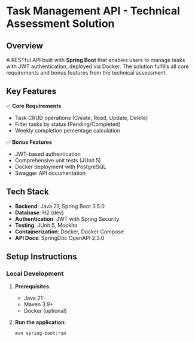 # Task Management API - Technical Assessment Solution

## Overview
A RESTful API built with **Spring Boot** that enables users to manage tasks with JWT authentication, deployed via Docker. The solution fulfills all core requirements and bonus features from the technical assessment.

## Key Features
✅ **Core Requirements**
- Task CRUD operations (Create, Read, Update, Delete)
- Filter tasks by status (Pending/Completed)
- Weekly completion percentage calculation

✅ **Bonus Features**
- JWT-based authentication
- Comprehensive unit tests (JUnit 5)
- Docker deployment with PostgreSQL
- Swagger API documentation

## Tech Stack
- **Backend**: Java 21, Spring Boot 3.5.0
- **Database**: H2 (dev)
- **Authentication**: JWT with Spring Security
- **Testing**: JUnit 5, Mockito
- **Containerization**: Docker, Docker Compose
- **API Docs**: SpringDoc OpenAPI 2.3.0

## Setup Instructions

### Local Development
1. **Prerequisites**:
   - Java 21
   - Maven 3.9+
   - Docker (optional)

2. **Run the application**:
   ```bash
   mvn spring-boot:run
